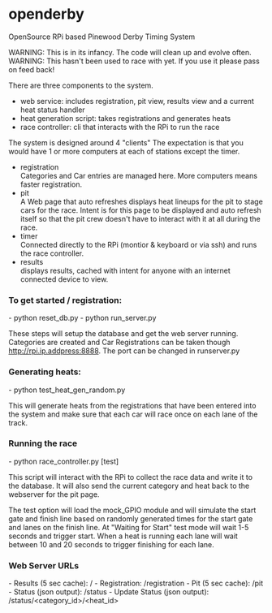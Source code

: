# openderby
OpenSource RPi based Pinewood Derby Timing System

WARNING: This is in its infancy. The code will clean up and evolve often.<br>
WARNING: This hasn't been used to race with yet. If you use it please pass on feed back!


There are three components to the system.
- web service: includes registration, pit view, results view and a current heat status handler
- heat generation script: takes registrations and generates heats
- race controller: cli that interacts with the RPi to run the race

The system is designed around 4 "clients" The expectation is that you would have 1 or more computers at each of
stations except the timer.
- registration<br>
Categories and Car entries are managed here. More computers means faster registration.
- pit<br>
A Web page that auto refreshes displays heat lineups for the pit to stage cars for the race.
Intent is for this page to be displayed and auto refresh itself so that the pit crew doesn't
have to interact with it at all during the race.
- timer<br>
Connected directly to the RPi (montior & keyboard or via ssh) and runs the race controller.
- results<br>
displays results, cached with intent for anyone with an internet connected device to view.

<h3>To get started / registration:</h3>
- python reset_db.py
- python run_server.py

These steps will setup the database and get the web server running. Categories are created
and Car Registrations can be taken though http://rpi.ip.addpress:8888. The port can be changed in runserver.py

<h3>Generating heats:</h3>
- python test_heat_gen_random.py

This will generate heats from the registrations that have been entered into the system and make sure that
each car will race once on each lane of the track.

<h3>Running the race</h3>
- python race_controller.py [test]

This script will interact with the RPi to collect the race data and write it to the database. It will also send
the current category and heat back to the webserver for the pit page.

The test option will load the mock_GPIO module and will simulate the start gate and finish line based on randomly
generated times for the start gate and lanes on the finish line.
At "Waiting for Start" test mode will wait 1-5 seconds and trigger start.
When a heat is running each lane will wait between 10 and 20 seconds to trigger finishing for each lane.

<h3>Web Server URLs</h3>
- Results (5 sec cache): /
- Registration: /registration
- Pit (5 sec cache): /pit
- Status (json output): /status
- Update Status (json output): /status/&lt;category_id&gt;/&lt;heat_id&gt;

